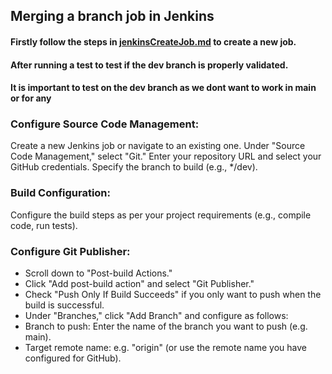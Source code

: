 ## Merging a branch job in Jenkins

#### Firstly follow the steps in [jenkinsCreateJob.md](jenkinsCreateJob.md) to create a new job. 
#### After running a test to test if the dev branch is properly validated.
#### It is important to test on the dev branch as we dont want to work in main or for any 
### Configure Source Code Management: 
Create a new Jenkins job or navigate to an existing one.
Under "Source Code Management," select "Git."
Enter your repository URL and select your GitHub credentials.
Specify the branch to build (e.g., */dev). 

### Build Configuration:
Configure the build steps as per your project requirements (e.g., compile code, run tests).

### Configure Git Publisher:
- Scroll down to "Post-build Actions."
- Click "Add post-build action" and select "Git Publisher."
- Check "Push Only If Build Succeeds" if you only want to push when the build is successful.
- Under "Branches," click "Add Branch" and configure as follows:
- Branch to push: Enter the name of the branch you want to push (e.g. main).
- Target remote name: e.g. "origin" (or use the remote name you have configured for GitHub).